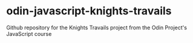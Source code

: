 # odin-javascript-knights-travails
Github repository for the Knights Travails project from the Odin Project's JavaScript course
